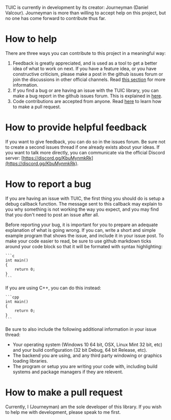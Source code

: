 TUIC is currently in development by its creator: Journeyman (Daniel Valcour). Journeyman is more than willing to accept help on this project, but no one has come forward to contribute thus far.

# How to help

There are three ways you can contribute to this project in a meaningful way:

 1. Feedback is greatly appreciated, and is used as a tool to get a better idea of what to work on next. If you have a feature idea, or you have constructive criticism, please make a post in the github issues forum or join the discussions in other official channels. Read [this section](#how-to-provide-helpful-feedback) for more information.
 2. If you find a bug or are having an issue with the TUIC library, you can make a bug report in the github issues forum. This is explained in [here](#how-to-report-a-bug).
 3. Code contributions are accepted from anyone. Read [here](#how-to-make-a-pull-request) to learn how to make a pull request.
 
# How to provide helpful feedback

If you want to give feedback, you can do so in the issues forum. Be sure not to create a second issues thread if one already exists about your ideas. If you want to talk more directly, you can communicate via the official Discord server: [https://discord.gg/KbuMynmkRk](https://discord.gg/KbuMynmkRk).

# How to report a bug

If you are having an issue with TUIC, the first thing you should do is setup a debug callback function. The message sent to this callback may explain to you why something is not working the way you expect, and you may find that you don't need to post an issue after all.

Before reporting your bug, it is important for you to prepare an adequate explanation of what is going wrong. If you can, write a short and simple example program that shows the issue, and include it in your issue post. To make your code easier to read, be sure to use github markdown ticks around your code block so that it will be formated with syntax highlighting:

    ```c
    int main()
    {
        return 0;
    }
    ```
	
If you are using C++, you can do this instead:


    ```cpp
    int main()
    {
        return 0;
    }
    ```

Be sure to also include the following additional information in your issue thread:

 - Your operating system (Windows 10 64 bit, OSX, Linux Mint 32 bit, etc) and your build configuration (32 bit Debug, 64 bit Release, etc).
 - The backend you are using, and any third party windowing or graphics loading libraries.
 - The program or setup you are writing your code with, including build systems and package managers if they are relevent.

# How to make a pull request
 
 Currently, I (Journeyman) am the sole developer of this library. If you wish to help me with development, please speak to me first. 